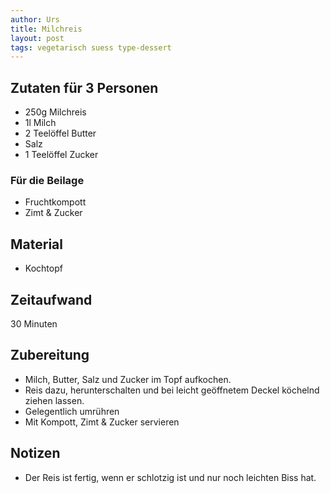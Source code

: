 ```yaml
---
author: Urs
title: Milchreis
layout: post
tags: vegetarisch suess type-dessert
---
```

## Zutaten für 3 Personen
 * 250g Milchreis
 * 1l Milch
 * 2 Teelöffel Butter
 * Salz
 * 1 Teelöffel Zucker

### Für die Beilage
* Fruchtkompott
* Zimt & Zucker
  
## Material
 * Kochtopf

## Zeitaufwand
 30 Minuten

## Zubereitung
 * Milch, Butter, Salz und Zucker im Topf aufkochen.
 * Reis dazu, herunterschalten und bei leicht geöffnetem Deckel köchelnd ziehen lassen.
 * Gelegentlich umrühren
 * Mit Kompott, Zimt & Zucker servieren
 
## Notizen
 * Der Reis ist fertig, wenn er schlotzig ist und nur noch leichten Biss hat.
